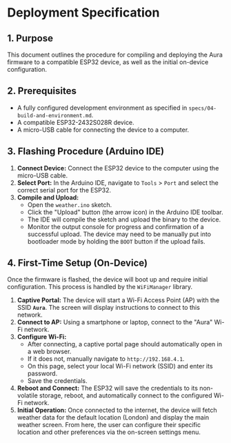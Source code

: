 # Deployment Specification

## 1. Purpose

This document outlines the procedure for compiling and deploying the Aura firmware to a compatible ESP32 device, as well as the initial on-device configuration.

## 2. Prerequisites

-   A fully configured development environment as specified in `specs/04-build-and-environment.md`.
-   A compatible ESP32-2432S028R device.
-   A micro-USB cable for connecting the device to a computer.

## 3. Flashing Procedure (Arduino IDE)

1.  **Connect Device:** Connect the ESP32 device to the computer using the micro-USB cable.
2.  **Select Port:** In the Arduino IDE, navigate to `Tools` > `Port` and select the correct serial port for the ESP32.
3.  **Compile and Upload:**
    -   Open the `weather.ino` sketch.
    -   Click the "Upload" button (the arrow icon) in the Arduino IDE toolbar.
    -   The IDE will compile the sketch and upload the binary to the device.
    -   Monitor the output console for progress and confirmation of a successful upload. The device may need to be manually put into bootloader mode by holding the `BOOT` button if the upload fails.

## 4. First-Time Setup (On-Device)

Once the firmware is flashed, the device will boot up and require initial configuration. This process is handled by the `WiFiManager` library.

1.  **Captive Portal:** The device will start a Wi-Fi Access Point (AP) with the SSID **`Aura`**. The screen will display instructions to connect to this network.
2.  **Connect to AP:** Using a smartphone or laptop, connect to the "Aura" Wi-Fi network.
3.  **Configure Wi-Fi:**
    -   After connecting, a captive portal page should automatically open in a web browser.
    -   If it does not, manually navigate to `http://192.168.4.1`.
    -   On this page, select your local Wi-Fi network (SSID) and enter its password.
    -   Save the credentials.
4.  **Reboot and Connect:** The ESP32 will save the credentials to its non-volatile storage, reboot, and automatically connect to the configured Wi-Fi network.
5.  **Initial Operation:** Once connected to the internet, the device will fetch weather data for the default location (London) and display the main weather screen. From here, the user can configure their specific location and other preferences via the on-screen settings menu. 